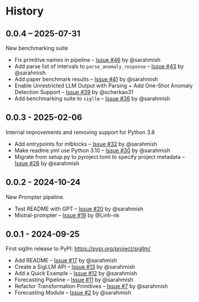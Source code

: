 # History

## 0.0.4 – 2025-07-31

New benchmarking suite

* Fix primitive names in pipeline – [Issue #46](https://github.com/sintel-dev/sigllm/issues/46) by @sarahmish
* Add parse list of intervals to ``parse_anomaly_response`` – [Issue #43](https://github.com/sintel-dev/sigllm/issues/43) by @sarahmish
* Add paper benchmark results – [Issue #41](https://github.com/sintel-dev/sigllm/issues/41) by @sarahmish
* Enable Unrestricted LLM Output with Parsing + Add One-Shot Anomaly Detection Support – [Issue #39](https://github.com/sintel-dev/sigllm/issues/39) by @scherkao31
* Add benchmarking suite to ``sigllm`` – [Issue #36](https://github.com/sintel-dev/sigllm/issues/36) by @sarahmish


## 0.0.3 - 2025-02-06

Internal improvements and removing support for Python 3.8

* Add entrypoints for mlblocks – [Issue #32](https://github.com/sintel-dev/sigllm/issues/32) by @sarahmish
* Make readme.yml use Python 3.10 – [Issue #30](https://github.com/sintel-dev/sigllm/issues/30) by @sarahmish
* Migrate from setup.py to pyroject.toml to specify project metadata – [Issue #28](https://github.com/sintel-dev/sigllm/issues/28) by @sarahmish


## 0.0.2 - 2024-10-24

New Prompter pipeline.

* Test README with GPT – [Issue #20](https://github.com/sintel-dev/sigllm/issues/20) by @sarahmish
* Mistral-prompter – [Issue #19](https://github.com/sintel-dev/sigllm/issues/19) by @Linh-nk


## 0.0.1 - 2024-09-25

First sigllm release to PyPI: https://pypi.org/project/sigllm/

* Add README – [Issue #17](https://github.com/sintel-dev/sigllm/issues/17) by @sarahmish
* Create a SigLLM API – [Issue #13](https://github.com/sintel-dev/sigllm/issues/13) by @sarahmish
* Add a Quick Example – [Issue #12](https://github.com/sintel-dev/sigllm/issues/12) by @sarahmish
* Forecasting Pipeline – [Issue #11](https://github.com/sintel-dev/sigllm/issues/11) by @sarahmish
* Refactor Transformation Primitives – [Issue #7](https://github.com/sintel-dev/sigllm/issues/7) by @sarahmish
* Forecasting Module – [Issue #2](https://github.com/sintel-dev/sigllm/issues/2) by @sarahmish

